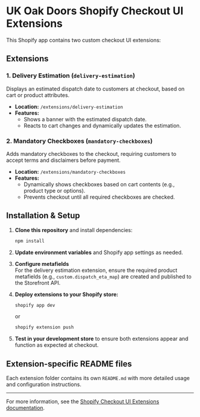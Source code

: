 # UK Oak Doors Shopify Checkout UI Extensions

This Shopify app contains two custom checkout UI extensions:

## Extensions

### 1. Delivery Estimation (`delivery-estimation`)
Displays an estimated dispatch date to customers at checkout, based on cart or product attributes.  
- **Location:** `/extensions/delivery-estimation`
- **Features:**  
  - Shows a banner with the estimated dispatch date.
  - Reacts to cart changes and dynamically updates the estimation.

### 2. Mandatory Checkboxes (`mandatory-checkboxes`)
Adds mandatory checkboxes to the checkout, requiring customers to accept terms and disclaimers before payment.
- **Location:** `/extensions/mandatory-checkboxes`
- **Features:**  
  - Dynamically shows checkboxes based on cart contents (e.g., product type or options).
  - Prevents checkout until all required checkboxes are checked.

## Installation & Setup

1. **Clone this repository** and install dependencies:
   ```sh
   npm install
   ```

2. **Update environment variables** and Shopify app settings as needed.

3. **Configure metafields**  
   For the delivery estimation extension, ensure the required product metafields (e.g., `custom.dispatch_eta_map`) are created and published to the Storefront API.

4. **Deploy extensions to your Shopify store:**
   ```sh
   shopify app dev
   ```
   or
   ```sh
   shopify extension push
   ```

5. **Test in your development store** to ensure both extensions appear and function as expected at checkout.

## Extension-specific README files

Each extension folder contains its own `README.md` with more detailed usage and configuration instructions.

---

For more information, see the [Shopify Checkout UI Extensions documentation](https://shopify.dev/docs/api/checkout-ui-extensions).
